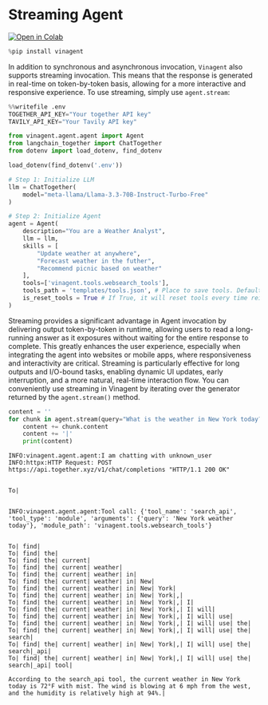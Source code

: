 # Streaming Agent

[![Open in Colab](https://colab.research.google.com/assets/colab-badge.svg)](https://colab.research.google.com/github/datascienceworld-kan/vinagent-docs/blob/main/docs/tutorials/get_started/streaming.ipynb)


```python
%pip install vinagent
```

In addition to synchronous and asynchronous invocation, `Vinagent` also supports streaming invocation. This means that the response is generated in real-time on token-by-token basis, allowing for a more interactive and responsive experience. To use streaming, simply use `agent.stream`:


```python
%%writefile .env
TOGETHER_API_KEY="Your together API key"
TAVILY_API_KEY="Your Tavily API key"
```


```python
from vinagent.agent.agent import Agent
from langchain_together import ChatTogether
from dotenv import load_dotenv, find_dotenv

load_dotenv(find_dotenv('.env'))

# Step 1: Initialize LLM
llm = ChatTogether(
    model="meta-llama/Llama-3.3-70B-Instruct-Turbo-Free"
)

# Step 2: Initialize Agent
agent = Agent(
    description="You are a Weather Analyst",
    llm = llm,
    skills = [
        "Update weather at anywhere",
        "Forecast weather in the futher",
        "Recommend picnic based on weather"
    ],
    tools=['vinagent.tools.websearch_tools'],
    tools_path = 'templates/tools.json', # Place to save tools. Default is 'templates/tools.json'
    is_reset_tools = True # If True, it will reset tools every time reinitializing an agent. Default is False
)
```

Streaming provides a significant advantage in Agent invocation by delivering output token-by-token in runtime, allowing users to read a long-running answer as it exposures without waiting for the entire response to complete. This greatly enhances the user experience, especially when integrating the agent into websites or mobile apps, where responsiveness and interactivity are critical. Streaming is particularly effective for long outputs and I/O-bound tasks, enabling dynamic UI updates, early interruption, and a more natural, real-time interaction flow. You can conveniently use streaming in Vinagent by iterating over the generator returned by the `agent.stream()` method.


```python
content = ''
for chunk in agent.stream(query="What is the weather in New York today?"):
    content += chunk.content
    content += '|'
    print(content)
```

    INFO:vinagent.agent.agent:I am chatting with unknown_user
    INFO:httpx:HTTP Request: POST https://api.together.xyz/v1/chat/completions "HTTP/1.1 200 OK"


    To|


    INFO:vinagent.agent.agent:Tool call: {'tool_name': 'search_api', 'tool_type': 'module', 'arguments': {'query': 'New York weather today'}, 'module_path': 'vinagent.tools.websearch_tools'}


    To| find|
    To| find| the|
    To| find| the| current|
    To| find| the| current| weather|
    To| find| the| current| weather| in|
    To| find| the| current| weather| in| New|
    To| find| the| current| weather| in| New| York|
    To| find| the| current| weather| in| New| York|,|
    To| find| the| current| weather| in| New| York|,| I|
    To| find| the| current| weather| in| New| York|,| I| will|
    To| find| the| current| weather| in| New| York|,| I| will| use|
    To| find| the| current| weather| in| New| York|,| I| will| use| the|
    To| find| the| current| weather| in| New| York|,| I| will| use| the| search|
    To| find| the| current| weather| in| New| York|,| I| will| use| the| search|_api|
    To| find| the| current| weather| in| New| York|,| I| will| use| the| search|_api| tool|
    
    According to the search_api tool, the current weather in New York today is 72°F with mist. The wind is blowing at 6 mph from the west, and the humidity is relatively high at 94%.|
